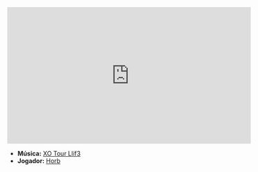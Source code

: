<iframe width="560" height="315" src="https://www.youtube.com/embed/k5PO17AC3Kg?si=D010A2PISiUS5070" title="YouTube video player" frameborder="0" allow="accelerometer; autoplay; clipboard-write; encrypted-media; gyroscope; picture-in-picture; web-share" referrerpolicy="strict-origin-when-cross-origin" allowfullscreen></iframe>

- **Música:** [XO Tour Llif3](../Músicas/XO%20Tour%20Llif3.md)
- **Jogador:** [Horb](content/Jogadores/Horb.md)